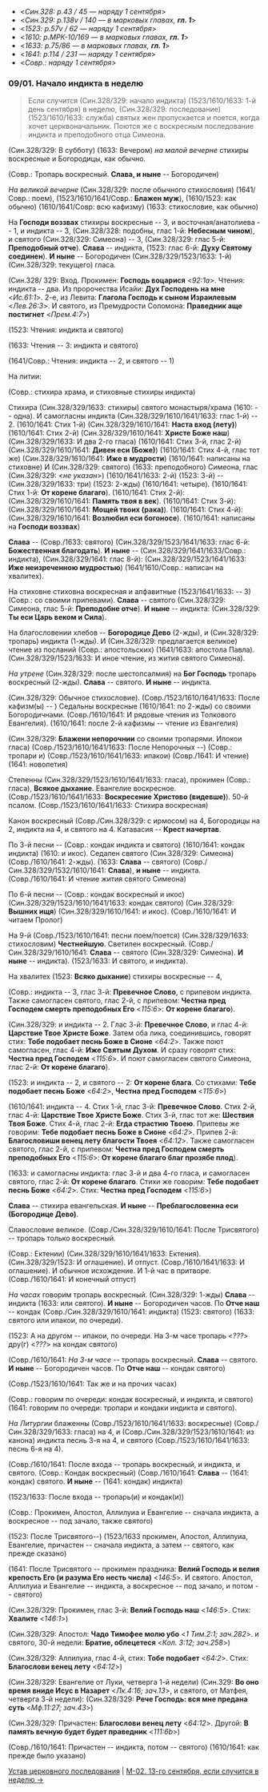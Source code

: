 
- <*Син.328: p.43 / 45 — наряду 1 сентября*>
- <*Син.329: p.138v / 140 — в марковых главах, **гл. 1***>
- <*1523: p.57v / 62 — наряду 1 сентября*>
- <*1610: p.МРК-10/169 — в марковых главах, **гл. 1***>
- <*1633: p.75/86 — в марковых главах, **гл. 1***>
- <*1641: p.114 / 231 — наряду 1 сентября*>
- <*Совр.: наряду 1 сентября*>

### 09/01. Начало индикта в неделю

> Если случится (Син.328/329: начало индикта) (1523/1610/1633: 1-й день сентября) в неделю, 
> (Син.328/329: последование) (1523/1610/1633: служба) святых жен пропускается и поется, когда 
> хочет церквоначальник. 
> Поются же с воскресным последование индикта и преподобного отца Симеона.

(Син.328/329: В субботу) (1633: Вечером) *на малой вечерне* 
стихиры воскресные и Богородицы, как обычно. 

(Совр.: Тропарь воскресный. **Слава, и ныне** -- Богородичен)

*На великой вечерне* (Син.328/329: после обычного стихословия) 
(1641/Совр.: поем),
(1523/1610/1641/Совр.: **Блажен муж**),
(1610/1523: как обычно)
(1610/1641/Совр: всю кафизму)
(1633: стихословие, как обычно)

На **Господи воззвах** стихиры воскресные -- 3, и восточная/анатолиева -- 1, и индикта -- 3,
(Син.328/328: подобны, глас 1-й: **Небесным чином**), 
и святого (Син.328/329: Симеона) -- 3, (Син.328/329: глас 5-й: **Преподобный отче**). 
**Слава** -- индикта, (1523: глас 6-й: **Духу Святому соединен**). 
**И ныне** -- Богородичен (Син.328/329/1523/1633: 1-й) (Син.328/329: текущего) гласа. 

(Син.328/ 329: Вход. Прокимен: **Господь воцарися** <*92:1a*>. 
Чтения: индикта -- два.
Из пророчества Исайи: **Дух Господень на мне** <*Ис.61:1*>.
2-е, из Левита: **Глагола Господь к сыном Израилевым** <*Лев.26:3*>.
И святого, из Премудрости Соломона: **Праведник аще постигнет** <*Прем.4:7*>)

(1523: Чтения: индикта и святого)

(1633: Чтения -- 3: индикта и святого)

(1641/Совр.: Чтения: индикта -- 2, и святого -- 1)

На литии:

(Совр.: стихира храма, и стиховные стихиры индикта)

Стихира (Син.328/329/1633: стихиры) святого монастыря/храма (1610: -- одна).
И самогласны индикта (Син.328/329/1610/1641/1633: глас 1-й) -- 2.
(1610/1641: Стих 1-й) (Син.328/329/1610/1641: **Наста вход (лету)**)
(1610/1641: Стих 2-й) (Син.328/329/1610/1641: **Христе Боже наш**)
(Син.328/329/1633: И два 2-го гласа)
(1610/1641: Стих 3-й, глас 2-й) (Син.328/329/1610/1641: **Дивен еси (Боже)**)
(1610/1641: Стих 4-й, глас тот же) (Син.328/329/1610/1641: **Иже в мудрости**)
(1610/1641: написаны на стиховне)
И (Син.328/329: святого) (1633: преподобного) Симеона, глас (Син.328/329: <*не указан*>) (1610/1641/1633: 2-й) (1523: 3-й)
-- (Син.328/329/1633: три) (1523: 2-жды) (1610/1641: четыре).
(1610/1641: Стих 1-й: **От корене благаго**).
(1610/1641: Стих 2-й): (Син.328/329/1610/1641: **Память твоя в век**).
(1610/1641: Стих 3-й): (Син.328/329/1610/1641: **Мощей твоих (рака)**).
(1610/1641: Стих 4-й): (Син.328/329/1610/1641: **Возлюбил еси богоносе**).
(1610/1641: написаны на **Господи воззвах**)

**Слава** -- (Совр./1633: святого) (Син.328/329/1523/1641/1633: глас 6-й: **Божественная благодать**).
**И ныне** -- (Син.328/329/1641/1633/Совр.: индикта), (Син.328/329/1641: глас 8-й):
(Син.328/329/1523/1641/1633: **Иже неизреченною мудростью**)
(1641/1610/Совр.: написан на хвалитех).

На стиховне стиховна воскресная и алфавитные (1523/1641/1633: -- 3) 
(Совр.: со своими припевами).
**Слава** -- святого (Син.328/329: Симеона, глас 5-й: **Преподобне отче**).
**И ныне** -- индикта: (Син.328/329: **Ты еси Царь веком и Сила**).

На благословении хлебов -- **Богородице Дево** (2-жды), и (Син.328/329: тропарь) индикта (1-жды).
И (Син.328/329: предлагается великое) чтение из посланий (Совр.: апостольских) (1641/1633: апостола Павла).
(Син.328/329/1523/1633: И иное чтение, из жития святого Симеона).

*На утрене* (Син.328/329: после шестопсалмия) на **Бог Господь** тропарь воскресный (2-жды).
**Слава** -- святого. **И ныне** -- индикта.

(Син.328/329: Обычное стихословие).
(Совр./1523/1610/1641/1633: После кафизм(ы) -- )
Седальны воскресные (1610/1641: по 2-жды) со своими Богородичнами.
(Совр./1610/1641: И рядовые чтения из Толкового Евангелия).
(1610/1641: после 2-й кафизмы -- чтение из Евангелия)

(Син.328/329: **Блажени непорочнии** со своими тропарями. Ипокои гласа)
(Совр./1523/1610/1641/1633: После Непорочных --) (Совр.: тропари и) (Совр./1523/1610/1641/1633: ипакои)
(Совр./1641: И чтение) (1641: новолетия)

Степенны (Син.328/329/1523/1610/1641/1633: гласа), 
прокимен (Совр.: гласа), 
**Всякое дыхание**. 
Евангелие воскресное.
(Совр./1523/1610/1641/1633: **Воскресение Христово (видевше)**).
50-й псалом.
(Совр./1523/1610/1641/1633: Стихира воскресная)

Канон воскресный (Совр./Син.328/329: с ирмосом) на 4, Богородицы на 2, индикта на 4, и святого на 4.
Катавасия -- **Крест начертав**.

По 3-й песни --
(Совр.: кондак индикта и святого) (1610/1641: кондак индикта) (1610: и икос).
Седален святого (Син.328/329: Симеона) (Совр./1610/1641: 2-жды).
(1633: **Слава** -- святого)
(Совр./Син.328/329/1532/1610/1641: **Слава**), **и ныне** -- индикта.
(Совр./1610/1641: И чтение жития святого Симеона)

По 6-й песни --
(Совр.: кондак воскресный и икос)
(Син.328/329/1523/1610/1641/1633: кондак святого) (Син.328/329: **Вышних ищя**)
(Син.328/329/1610/1641: и икос).
(Совр./1610/1641: И читаем Пролог)

На 9-й (Совр./1523/1610/1641: песни поем/поется) (Син.328/329/1633: стихословим) **Честнейшую**.
Светилен воскресный.
(Совр./Син.328/329/1610/1641: **Слава** -- святого (Син.328/329: Симеона). **И ныне** -- индикта).
(1523/1633: И святого, и индикта).

На хвалитех (1523: **Всяко дыхание**) стихиры воскресные -- 4,

(Совр.: индикта -- 3, глас 3-й: **Превечное Слово**, с припевом индикта.
Также самогласен святого, глас 2-й, с припевом: 
**Честна пред Господем смерть преподобных Его** <*115:6*>:
**От корене благаго**).

(Син.328/329: и индикта -- 2. 
Глас 3-й: **Превечное Слово**, и глас 4-й: **Царствие Твое Христе Боже**.
Затем оба лика, соединившись, говорят стих: **Тобе подобает песнь Боже в Сионе** <*64:2*>.
Также поют самогласен, глас 4-й: **Иже Святым Духом**.
И сразу говорят стих: **Честна пред Господем** <*115:6*>.
И поют самогласен святого Симеона, глас 2-й: **От корене благаго**).

(1523: и индикта -- 2, и святого -- 2: **От корене блага**.
Со стихами: **Тебе подобает песнь Боже** <*64:2*>, **Честна пред Господем** <*115:6*>)

(1610/1641: индикта -- 4.
Стих 1-й, глас 3-й: **Превечное Слово**.
Стих 2-й, глас 4-й: **Царствие Твое Христе Боже**.
Стих 3-й, глас тот же: **Шествия Твоя Боже**.
Стих 4-й, глас 2-й: **Егда страстию Твоею**.
Припевы же говорим: **Тебе подобает песнь Боже в Сионе** <*64:2*>.
Припев 2-й: **Благословиши венец лету благости Твоея** <*64:12*>.
Также самогласен святого, глас 2-й, с припевом:
**Честна пред Господем смерть преподобных Его** <*115:6*>:
**От корене благаго благ прозябе плод**).

(1633: и самогласны индикта: глас 3-й и два 4-го гласа, 
и самогласен святого, глас 2-й: **От корене благаго**.
Стихи же говорим: **Тебе подобает песнь Боже** <*64:2*>.
Стих: **Честна пред Господем** <*115:6*>)

**Слава** -- стихира евангельская.
**И ныне** -- **Преблагословенна еси (Богородице Дево)**.

Славословие великое.
(Совр./Син.328/329/1610/1641: После Трисвятого) -- тропарь только воскресный.

(Совр.: Ектении) (Син.328/329/1610/1641/1633: Ектения).
(Син.328/329/1523: И оглашение).
И отпуст.
(Совр./1610/1641/1633: И оглашение).
И обычное исхождение. И 1-й час в притворе.
(Совр./1610/1641: И конечный отпуст)

*На часах* говорим тропарь воскресный. (Син.328/329: 1-жды) 
**Слава** -- индикта (1633: или святого). **И ныне** -- Богородичен часов.
По **Отче наш** -- кондак (Совр./Син.328/329/1610/1641: индикта) (1523: святого)
(1633: святого или ипакои, по очереди).

(1523: А на другом -- ипакои, по очереди. На 3-м часе тропарь <*???*> дру(г) <*???*> на кондак святого)

(Совр./1610/1641: *На 3-м часе* -- тропарь воскресный. 
**Слава** -- святого. **И ныне** -- Богородичен часов.
По **Отче наш** -- кондак святого)

(Совр./1523/1610/1641: Так же и на прочих часах)

(Совр.: говорим по очереди: кондак воскресный, и индикта, и святого)
(1641: говорим по очереди: тропари и кондаки индикта и святого).

*На Литургии* 
блаженны (Совр./1523/1610/1641/1633: воскресные) (Совр./Син.328/329/1633: гласа) на 4, 
и (Совр./Син.328/329/1523/1610/1641: из канона) индикта песнь 3-я на 4,
и святого (Совр./1523/1610/1641/1633: песнь 6-я на 4).

(Совр./1610/1641: После входа -- тропарь воскресный, и индикта, и святого.
(Совр.: Кондак воскресный)
(Совр./1610/1641: **Слава** -- (1641: кондак) святого. **И ныне** -- (1641: кондак) индикта)

(1523/1633: После входа -- тропарь(и) и кондак(и))

(Совр.: Прокимен, Апостол, Аллилуиа и Евангелие -- сначала индикта, а воскресное -- под зачало, также святого)

(1523: После Трисвятого--) (1523/1633 прокимен, Апостол, Аллилуиа, Евангелие, причастен -- сначала индикта, 
а затем -- святого, как прежде сказано)

(1641: После Трисвятого -- прокимен праздника: 
**Велий Господь и велия крепость Его (и разума Его несть числа)** <*146:5*>.
И святого.
Апостол, Аллилуиа и Евангелие -- индикта, а воскресное -- под зачало, и потом -- святого)

(Син.328/329: Прокимен, глас 3-й: **Велий Господь наш** <*146:5*>.
Стих: **Хвалите** <*146:1*>)

(Син.328/329: Апостол: **Чадо Тимофее молю убо** <*1 Тим.2:1; зач.282*>.
и святого, 30-й недели: **Братие, облецетеся** <*Кол. 3:12; зач.258*>)

(Син.328/329: Аллилуиа, глас 4-й, стих: **Тобе подобает** <*64:2*>.
Стих: **Благослови венец лету** <*64:12*>)

(Син.328/329: Евангелие от Луки, четверга 1-й недели)
(Син.329: **Во оно время вниде Исус в Назарет** <*Лк.4:16; зач.13*>,
и святого, от Матфея, четверга 3-й недели):
(Син.328/329: **Рече Господь: вся мне предана суть** <*Мф.11:27; зач.43*>)

(Син.328/329: Причастен: **Благослови венец лету** <*64:12*>.
Другой: **В память вечную будет будет праведник** <*111:6b*>)

(Совр./1610/1641: Причастен -- индикта, потом -- святого)
(1610/1641: как прежде было указано)


[Устав церковного последования](../Sin_328_329/README.md)
| [М-02. 13-го сентября, если случится в неделю →](../Sin_328_329/m_a_002.md)
